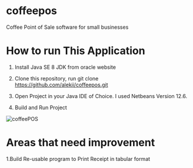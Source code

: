# coffeepos
Coffee Point of Sale software for small businesses


# How to run This Application

1. Install Java SE 8 JDK from oracle website 

2. Clone this repository, run git clone https://github.com/alekii/coffeepos.git

3. Open Project in your Java IDE of Choice. I used Netbeans Version 12.6.

4. Build and Run Project


![coffeePOS](https://user-images.githubusercontent.com/32989946/159760239-2834640e-46a0-402c-9708-8c3f098a2e04.jpg)


# Areas that need improvement

1.Build Re-usable program to Print Receipt in tabular format
